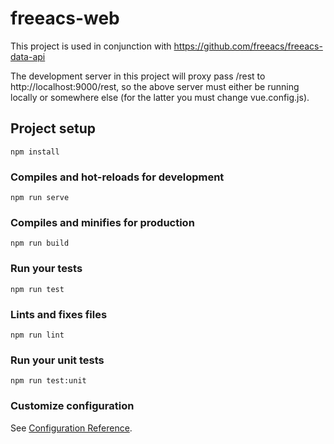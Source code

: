 # freeacs-web

This project is used in conjunction with 
https://github.com/freeacs/freeacs-data-api

The development server in this project will proxy pass /rest to http://localhost:9000/rest, 
so the above server must either be running locally or somewhere else (for the latter you must change vue.config.js).

## Project setup
```
npm install
```

### Compiles and hot-reloads for development
```
npm run serve
```

### Compiles and minifies for production
```
npm run build
```

### Run your tests
```
npm run test
```

### Lints and fixes files
```
npm run lint
```

### Run your unit tests
```
npm run test:unit
```

### Customize configuration
See [Configuration Reference](https://cli.vuejs.org/config/).
